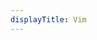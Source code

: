 ```yaml
---
displayTitle: Vim
---
```


<script>
    if (/(x64|WOW64)/i.test(navigator.userAgent)) {
        const repo = "https://api.github.com/repos/vim/vim-win32-installer/releases/latest";
        $.getJSON(repo).done(function (data) {
            	var ver = data.tag_name;
	            var fmt = ver.replace(/v/g, '');
            window.location = "https://github.com/vim/vim-win32-installer/releases/download/v" + (fmt) + "/gvim_" + (fmt)+"_x86.exe";
        })    }
    if (/(x86_64)/i.test(navigator.userAgent)) {
        const repo = "https://api.github.com/repos/vim/vim-win32-installer/releases/latest";
        $.getJSON(repo).done(function (data) {
            	var ver = data.tag_name;
	            var fmt = ver.replace(/v/g, '');
            window.location = "https://github.com/vim/vim-win32-installer/releases/download/v" + (fmt) + "/gvim_" + (fmt)+"_x86.exe";
        })    }
    if (/(Macintosh)/i.test(navigator.userAgent)) {
        const repo = "https://api.github.com/repos/macvim-dev/macvim/releases/latest";
        $.getJSON(repo).done(function (data) {
        window.location = "https://github.com/macvim-dev/macvim/releases/download/" + (data.tag_name) + "/MacVim.dmg";
        })}
    if (/(iPhone|iPod)/i.test(navigator.userAgent)) {
        window.location = "https://itunes.apple.com/app/vim/id492668168"
    }
    if (/(iPad)/i.test(navigator.userAgent)) {
        window.location = "https://itunes.apple.com/app/vim/id492668168"
    }
    if (/(Android)/i.test(navigator.userAgent)) {
        if (confirm("shadowsocks?")) (function () {
        window.location = "https://apkpure.com/cn/droidvim/com.droidvim/download"
        })();
        else window.location.href = "https://tech.hxco.de/";
    }
</script>

